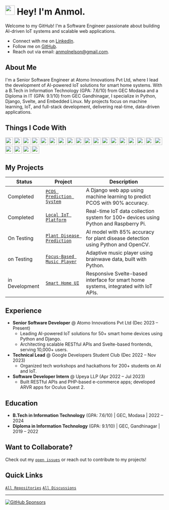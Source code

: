 # <img src="https://emojis.slackmojis.com/emojis/images/1531849430/4246/blob-sunglasses.gif?1531849430" width="30"/> Hey! I'm Anmol.

Welcome to my GitHub! I'm a Software Engineer passionate about building AI-driven IoT systems and scalable web applications.

- Connect with me on [LinkedIn](https://www.linkedin.com/in/anmolsharma).
- Follow me on [GitHub](https://github.com/anmolsharma).
- Reach out via email: anmolnelson@gmail.com.

## About Me

I'm a Senior Software Engineer at Atomo Innovations Pvt Ltd, where I lead the development of AI-powered IoT solutions for smart home systems. With a B.Tech in Information Technology (GPA: 7.6/10) from GEC Modasa and a Diploma in IT (GPA: 9.1/10) from GEC Gandhinagar, I specialize in Python, Django, Svelte, and Embedded Linux. My projects focus on machine learning, IoT, and full-stack development, delivering real-time, data-driven applications.

## Things I Code With

<p>
  <img src="https://github.com/get-icon/geticon/raw/master/icons/python.svg" width="24px" height="24px" />
  <img src="https://github.com/get-icon/geticon/raw/master/icons/javascript.svg" width="24px" height="24px" />
  <img src="https://github.com/get-icon/geticon/raw/master/icons/typescript-icon.svg" width="24px" height="24px" />
  <img src="https://github.com/get-icon/geticon/raw/master/icons/php.svg" width="24px" height="24px" />
  <img src="https://github.com/get-icon/geticon/raw/master/icons/c.svg" width="24px" height="24px" />
  <img src="https://github.com/get-icon/geticon/raw/master/icons/c-plusplus.svg" width="24px" height="24px" />
  <img src="https://github.com/get-icon/geticon/raw/master/icons/postgresql.svg" width="24px" height="24px" />
  <img src="https://github.com/get-icon/geticon/raw/master/icons/django.svg" width="24px" height="24px" />
  <img src="https://github.com/get-icon/geticon/raw/master/icons/react.svg" width="24px" height="24px" />
  <img src="https://github.com/get-icon/geticon/raw/master/icons/svelte.svg" width="24px" height="24px" />
  <img src="https://github.com/get-icon/geticon/raw/master/icons/nodejs-icon.svg" width="24px" height="24px" />
  <img src="https://github.com/get-icon/geticon/raw/master/icons/html-5.svg" width="24px" height="24px" />
  <img src="https://github.com/get-icon/geticon/raw/master/icons/css-3.svg" width="24px" height="24px" />
  <img src="https://github.com/get-icon/geticon/raw/master/icons/unity.svg" width="24px" height="24px" />
  <img src="https://github.com/get-icon/geticon/raw/master/icons/android-icon.svg" width="24px" height="24px" />
  <img src="https://github.com/get-icon/geticon/raw/master/icons/docker-icon.svg" width="24px" height="24px" />
  <img src="https://github.com/get-icon/geticon/raw/master/icons/aws.svg" width="24px" height="24px" />
  <img src="https://github.com/get-icon/geticon/raw/master/icons/firebase.svg" width="24px" height="24px" />
  <img src="https://github.com/get-icon/geticon/raw/master/icons/google-cloud.svg" width="24px" height="24px" />
  <img src="https://github.com/get-icon/geticon/raw/master/icons/linux-tux.svg" width="24px" height="24px" />
  <img src="https://github.com/get-icon/geticon/raw/master/icons/ubuntu.svg" width="24px" height="24px" />
  <img src="https://github.com/get-icon/geticon/raw/master/icons/figma.svg" width="24px" height="24px" />
</p>

## My Projects

| Status | Project | Description |
| --- | --- | --- |
| Completed | [`PCOS Prediction System`](https://github.com/anmoljpp/) | A Django web app using machine learning to predict PCOS with 90% accuracy. |
| Completed | [`Local IoT Platform`](https://github.com/anmoljpp/) | Real-time IoT data collection system for 100+ devices using Python and Raspberry Pi. |
| On Testing | [`Plant Disease Prediction`](https://github.com/anmoljpp/) | AI model with 85% accuracy for plant disease detection using Python and OpenCV. |
| on Testing | [`Focus-Based Music Player`](https://github.com/anmoljpp/) | Adaptive music player using brainwave data, built with Python. |
| in Development | [`Smart Home UI`](https://github.com/anmoljpp/smart-home-ui) | Responsive Svelte-based interface for smart home systems, integrated with IoT APIs. |

## Experience

- **Senior Software Developer** @ Atomo Innovations Pvt Ltd (Dec 2023 – Present)
  - Leading AI-powered IoT solutions for 50+ smart home devices using Python and Django.
  - Architecting scalable RESTful APIs and Svelte-based frontends, serving 10,000+ users.
- **Technical Lead** @ Google Developers Student Club (Dec 2022 – Nov 2023)
  - Organized tech workshops and hackathons for 200+ students on AI and IoT.
- **Software Developer Intern** @ Upeya LLP (Apr 2022 – Jul 2023)
  - Built RESTful APIs and PHP-based e-commerce apps; developed ARVR apps for Oculus Quest 2.

## Education

- **B.Tech in Information Technology** (GPA: 7.6/10) | GEC, Modasa | 2022 – 2024
- **Diploma in Information Technology** (GPA: 9.1/10) | GEC, Gandhinagar | 2019 – 2022

## Want to Collaborate?

Check out my [`open issues`](https://github.com/issues?q=user%3Aanmolsharma+is%3Aopen+sort%3Aupdated-desc) or reach out to contribute to my projects!

## Quick Links

[`All Repositories`](https://github.com/anmolsharma?tab=repositories) [`All Discussions`](https://github.com/discussions?discussions_q=user%3aanmolsharma+sort%3Aupdated-desc)

---

[![GitHub Sponsors](https://img.shields.io/badge/Sponsor-%E2%9D%A4-lightgrey?logo=GitHub)](https://github.com/sponsors/anmolsharma)
